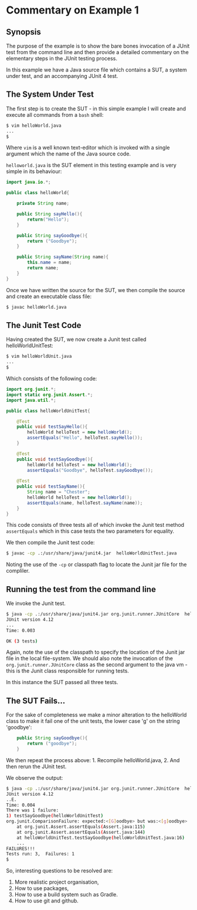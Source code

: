 # Commentary on Example 1

## Synopsis
The purpose of the example is to show the bare bones invocation of a JUnit test
from the command line and then provide a detailed commentary on the elementary
steps in the JUnit testing process.


In this example we have a Java source file which contains a SUT, a system
under test, and an accompanying JUnit 4 test.


## The System Under Test
The first step is to create the SUT - in this simple example I will create and
execute all commands from a `bash` shell:


```sh
$ vim helloWorld.java
...
$
```

Where `vim` is a well known text-editor which is invoked with a single argument
which the name of the Java source code.

`helloworld.java` is the SUT element in this testing example and is very simple in
its behaviour:

```java
import java.io.*;

public class helloWorld{

    private String name;

	public String sayHello(){
		return("Hello");
	}

	public String sayGoodbye(){
		return ("Goodbye");
	}

    public String sayName(String name){
        this.name = name;
        return name;
    }
}
```

Once we have written the source for the SUT, we then compile the source and create an executable class
file:
```sh
$ javac helloWorld.java
```

## The Junit Test Code

Having created the SUT, we now create a Junit test called helloWorldUnitTest:
```sh
$ vim helloWorldUnit.java
...
$
```

Which consists of the following code:

```java
import org.junit.*;
import static org.junit.Assert.*;
import java.util.*;

public class helloWorldUnitTest{

    @Test
    public void testSayHello(){
        helloWorld helloTest = new helloWorld();
        assertEquals("Hello", helloTest.sayHello());
    }

    @Test
    public void testSayGoodbye(){
        helloWorld helloTest = new helloWorld();
        assertEquals("Goodbye", helloTest.sayGoodbye());
	
    @Test
    public void testSayName(){
        String name = "Chester";
        helloWorld helloTest = new helloWorld();
        assertEquals(name, helloTest.sayName(name));
    }
}
```

This code consists of three tests all of which invoke the Junit test method
`assertEquals` which in this case tests the two parameters for equality.

We then compile the Junit test code:
```sh
$ javac -cp .:/usr/share/java/junit4.jar  helloWorldUnitTest.java
```
Noting the use of the `-cp` or classpath flag to locate the Junit jar file for the
compliler.


## Running the test from the command line

We invoke the Junit test.
```sh
$ java -cp .:/usr/share/java/junit4.jar org.junit.runner.JUnitCore  helloWorldUnitTest
JUnit version 4.12
...
Time: 0.003

OK (3 tests)
```

Again, note the use of the classpath to specify the location of the Junit jar file
in the local file-system. We should also note the invocation of the
`org.junit.runner.JUnitCore` class as the second argument to the java vm - this is
the Junit class responsible for running tests.

In this instance the SUT passed all three tests.

## The SUT Fails...
For the sake of completeness we make a minor alteration to the helloWorld class
to make it fail one of the unit tests, the lower case 'g' on the string
'goodbye':

```java
    public String sayGoodbye(){
		return ("goodbye");
	}
```
We then repeat the process above:
    1. Recompile helloWorld.java,
    2. And then rerun the JUnit test.

We observe the output:
```sh
$ java -cp .:/usr/share/java/junit4.jar org.junit.runner.JUnitCore  helloWorldUnitTest
JUnit version 4.12
..E.
Time: 0.004
There was 1 failure:
1) testSayGoodbye(helloWorldUnitTest)
org.junit.ComparisonFailure: expected:<[G]oodbye> but was:<[g]oodbye>
	at org.junit.Assert.assertEquals(Assert.java:115)
	at org.junit.Assert.assertEquals(Assert.java:144)
	at helloWorldUnitTest.testSayGoodbye(helloWorldUnitTest.java:16)
    ...
FAILURES!!!
Tests run: 3,  Failures: 1
$
```

So, interesting questions to be resolved are:
1. More realistic project organisation,
2. How to use packages,
3. How to use a build system such as Gradle.
4. How to use git and github.

